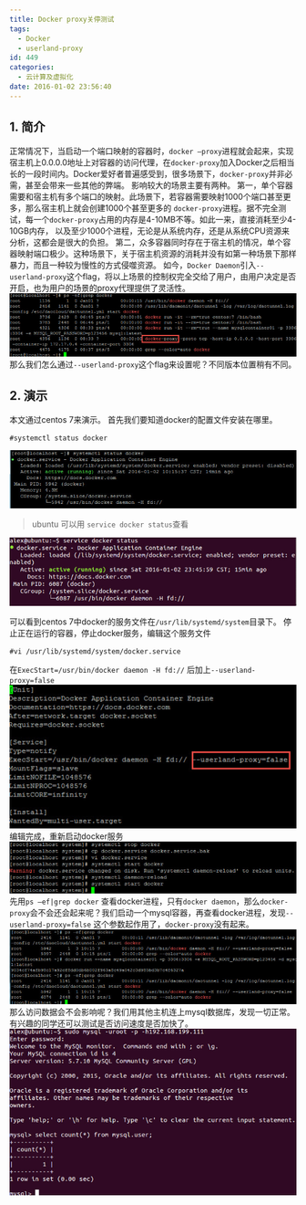 ```yaml
---
title: Docker proxy关停测试
tags:
  - Docker
  - userland-proxy
id: 449
categories:
  - 云计算及虚拟化
date: 2016-01-02 23:56:40
---
```

## 1. 简介
正常情况下，当启动一个端口映射的容器时，`docker –proxy`进程就会起来，实现宿主机上0.0.0.0地址上对容器的访问代理，在`docker-proxy`加入Docker之后相当长的一段时间内。Docker爱好者普遍感受到，很多场景下，`docker-proxy`并非必需，甚至会带来一些其他的弊端。
影响较大的场景主要有两种。
第一，单个容器需要和宿主机有多个端口的映射。此场景下，若容器需要映射1000个端口甚至更多，那么宿主机上就会创建1000个甚至更多的 `docker-proxy`进程。据不完全测试，每一个`docker-proxy`占用的内存是4-10MB不等。如此一来，直接消耗至少4-10GB内存， 以及至少1000个进程，无论是从系统内存，还是从系统CPU资源来分析，这都会是很大的负担。
第二，众多容器同时存在于宿主机的情况，单个容器映射端口极少。这种场景下，关于宿主机资源的消耗并没有如第一种场景下那样暴力，而且一种较为慢性的方式侵噬资源。
如今，`Docker Daemon`引入`--userland-proxy`这个flag，将以上场景的控制权完全交给了用户，由用户决定是否开启，也为用户的场景的proxy代理提供了灵活性。
![2016-01-02_21-31-27](/uploads/2016/01/2016-01-02_21-31-27.jpg)
那么我们怎么通过`--userland-proxy`这个flag来设置呢？不同版本位置稍有不同。
## 2. 演示
本文通过centos 7来演示。
首先我们要知道docker的配置文件安装在哪里。
	
	#systemctl status docker
![2016-01-02_23-19-28](/uploads/2016/01/2016-01-02_23-19-28.jpg)
>ubuntu 可以用 `service docker status`查看

![2016-01-03_0-01-14](/uploads/2016/01/2016-01-03_0-01-14.jpg)

可以看到centos 7中docker的服务文件在`/usr/lib/systemd/system`目录下。
停止正在运行的容器，停止docker服务，编辑这个服务文件
	
	#vi /usr/lib/systemd/system/docker.service
在`ExecStart=/usr/bin/docker daemon -H fd://` 后加上`--userland-proxy=false`
![2016-01-02_23-25-13](/uploads/2016/01/2016-01-02_23-25-13.jpg)
编辑完成，重新启动docker服务
![2016-01-02_22-50-43](/uploads/2016/01/2016-01-02_22-50-43.jpg)
先用`ps –ef|grep docker` 查看docker进程，只有`docker daemon`，那么`docker-proxy`会不会还会起来呢？我们启动一个mysql容器，再查看docker进程，发现`--userland-proxy=false` 这个参数起作用了，`docker-proxy`没有起来。
![2016-01-02_23-05-37](/uploads/2016/01/2016-01-02_23-05-37.jpg)
那么访问数据会不会影响呢？我们用其他主机连上mysql数据库，发现一切正常。有兴趣的同学还可以测试是否访问速度是否加快了。
![2016-01-02_23-36-27](/uploads/2016/01/2016-01-02_23-36-27.jpg)
